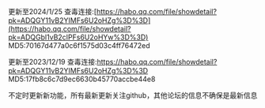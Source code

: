 
更新至2024/1/25 
查毒连接:[https://habo.qq.com/file/showdetail?pk=ADQGY11vB2YIMFs6U2oHZg%3D%3D](https://habo.qq.com/file/showdetail?pk=ADQGbl1vB2cIPFs6U2oHYw%3D%3D)
MD5:70167d477a0c6f1575d03c4ff76472ed

更新至2023/12/19 
查毒连接:https://habo.qq.com/file/showdetail?pk=ADQGY11vB2YIMFs6U2oHZg%3D%3D
MD5:17fb8c6c7d9ec6630b45770accbe44e8

不定时更新新功能，所有最新更新关注github，其他论坛的信息不确保是最新信息
